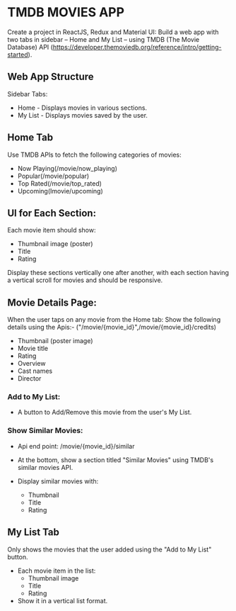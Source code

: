 # TMDB MOVIES APP
Create a project in ReactJS, Redux and Material UI:
Build a web app with two tabs in sidebar – Home and My List – using TMDB (The Movie Database) API
(https://developer.themoviedb.org/reference/intro/getting-started).

## Web App Structure
Sidebar Tabs:
* Home - Displays movies in various sections.
* My List - Displays movies saved by the user.

## Home Tab
Use TMDB APls to fetch the following categories of movies:
* Now Playing(/movie/now_playing)  
* Popular(/movie/popular)  
* Top Rated(/movie/top_rated)  
* Upcoming(Imovie/upcoming)

## Ul for Each Section:
Each movie item should show:
* Thumbnail image (poster)  
* Title  
* Rating  

Display these sections vertically one after another, with each section having a vertical scroll for movies and should be responsive.

## Movie Details Page:
When the user taps on any movie from the Home tab:
Show the following details using the Apis:-
("/movie/{movie_id}",/movie/{movie_id}/credits)
* Thumbnail (poster image)  
* Movie title  
* Rating  
* Overview  
* Cast names  
* Director  

### Add to My List:
* A button to Add/Remove this movie from the user's My List.

### Show Similar Movies:
* Api end point: /movie/{movie_id}/similar

* At the bottom, show a section titled "Similar Movies" using TMDB's similar movies API.
* Display similar movies with:  
    * Thumbnail  
    * Title  
    * Rating

## My List Tab
Only shows the movies that the user added using the "Add to My List" button.
* Each movie item in the list:  
    * Thumbnail image  
    * Title  
    * Rating  
* Show it in a vertical list format.
